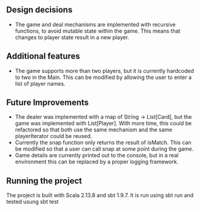 ## Design decisions

- The game and deal mechanisms are implemented with recursive functions, to avoid mutable state within the game. This means that changes to player state result in a new player.


## Additional features
- The game supports more than two players, but it is currently hardcoded to two in the Main. This can be modified by allowing the user to enter a list of player names.

## Future Improvements
- The dealer was implemented with a map of String -> List[Card], but the game was implemented with List[Player]. With more time, this could be refactored so that both use the same mechanism and the same playerIterator could be reused.
- Currently the snap function only returns the result of isMatch. This can be modified so that a user can call snap at some point during the game.
- Game details are currently printed out to the console, but in a real environment this can be replaced by a proper logging framework.


## Running the project
The project is built with Scala 2.13.8 and sbt 1.9.7. It is run using sbt run and tested usung sbt test